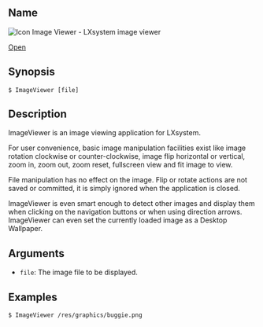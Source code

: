 ## Name

![Icon](/res/icons/16x16/app-image-viewer.png) Image Viewer - LXsystem image viewer

[Open](launch:///bin/ImageViewer)

## Synopsis

```**sh
$ ImageViewer [file]
```

## Description

ImageViewer is an image viewing application for LXsystem.

For user convenience, basic image manipulation facilities exist like image rotation clockwise or counter-clockwise, image flip horizontal or vertical, zoom in, zoom out, zoom reset, fullscreen view and fit image to view.

File manipulation has no effect on the image. Flip or rotate actions are not saved or committed, it is simply ignored when the application is closed.

ImageViewer is even smart enough to detect other images and display them when clicking on the navigation buttons or when using direction arrows. ImageViewer can even set the currently loaded image as a Desktop Wallpaper.

## Arguments

-   `file`: The image file to be displayed.

## Examples

```sh
$ ImageViewer /res/graphics/buggie.png
```
